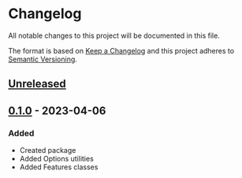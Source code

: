 # Changelog

All notable changes to this project will be documented in this file.

The format is based on [Keep a Changelog](http://keepachangelog.com/)
and this project adheres to [Semantic Versioning](http://semver.org/).

## [Unreleased]

## [0.1.0] - 2023-04-06

### Added

- Created package
- Added Options utilities
- Added Features classes

[unreleased]: https://github.com/airfleet/airfleet-wordpress-framework-php/compare/0.1.0...main
[0.1.0]: https://github.com/airfleet/airfleet-wordpress-framework-php/releases/tag/0.1.0
